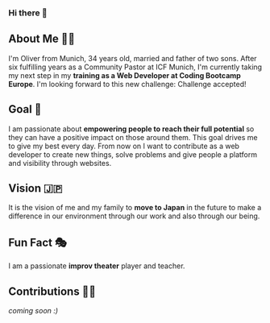 ### Hi there 👋


## About Me 🙋‍♂️
I'm Oliver from Munich, 34 years old, married and father of two sons. After six fulfilling years as a Community Pastor at ICF Munich, I'm currently taking my next step in my **training as a Web Developer at Coding Bootcamp Europe**. I'm looking forward to this new challenge: Challenge accepted!

## Goal 🥅
I am passionate about **empowering people to reach their full potential** so they can have a positive impact on those around them. 
This goal drives me to give my best every day. From now on I want to contribute as a web developer to create new things, solve problems and give people a platform and visibility through websites. 

## Vision 🇯🇵
It is the vision of me and my family to **move to Japan** in the future to make a difference in our environment through our work and also through our being. 

## Fun Fact 🎭
I am a passionate **improv theater** player and teacher.

## Contributions 👨‍💻
_coming soon :)_

